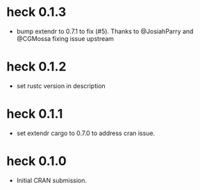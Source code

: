 # heck 0.1.3

* bump extendr to 0.7.1 to fix (#5). Thanks to @JosiahParry and @CGMossa fixing issue upstream

# heck 0.1.2

* set rustc version in description

# heck 0.1.1

* set extendr cargo to 0.7.0 to address cran issue.

# heck 0.1.0

* Initial CRAN submission.
